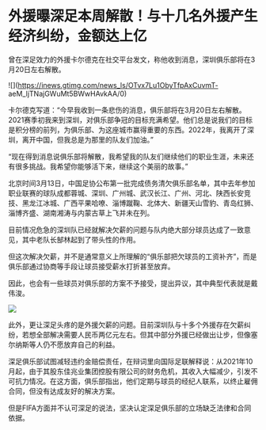 # 外援曝深足本周解散！与十几名外援产生经济纠纷，金额达上亿

曾在深足效力的外援卡尔德克在社交平台发文，称他收到消息，深圳俱乐部将在3月20日左右解散。

![](https://inews.gtimg.com/news_ls/OTvx7Lu1ObyTfpAxCuvmT-
aeM_ljTNajGWuMt5BWwHAvkAA/0)

卡尔德克写道：“今早我收到一条悲伤的消息，俱乐部将在3月20日左右解散。2021赛季初我来到深圳，对俱乐部争冠的目标充满希望。他们总是说我们的目标是积分榜的前列，为俱乐部、为这座城市赢得重要的东西。2022年，我离开了深圳，离开中国，但我总是为那里的队友们加油。”

“现在得到消息说俱乐部将解散，我希望我的队友们继续他们的职业生涯，未来还有很多挑战。我希望你能够活下来，继续这个美丽的故事。”

北京时间3月13日，中国足协公布第一批完成债务清欠俱乐部名单，其中去年参加职业联赛的球队成都蓉城、深圳、广州城、武汉长江、广州、河北、陕西长安竞技、黑龙江冰城、广西平果哈嘹、淄博蹴鞠、北体大、新疆天山雪豹、青岛红狮、淄博齐盛、湖南湘涛与内蒙古草上飞并未在列。

目前情况危急的深圳队已经就解决欠薪的问题与队内绝大部分球员达成了一致意见，其中老队长郜林起到了带头性的作用。

但这次解决欠薪，并不是通常意义上所理解的“俱乐部把欠球员的工资补齐”，而是俱乐部通过协商等手段让球员接受薪水打折甚至放弃。

因此，也会有一些球员对俱乐部的方案不予接受，提出异议，其中典型代表就是戴伟浚。

![](https://inews.gtimg.com/news_ls/O3g4V4Q4m5IFljQ24ftlOYPA10KckXHzKOkDjdtEzEPzIAA/0)

此外，更让深足头疼的是外援欠薪的问题。目前深圳队与十多个外援存在欠薪纠纷，若想全部解决需要人民币两亿元左右。但其中部分外援已经做出让步，但像塞尔纳斯等人仍不愿放弃自己的利益。

深足俱乐部试图减轻违约金赔偿责任，在辩词里向国际足联解释说：从2021年10月起，由于其股东佳兆业集团控股有限公司的财务危机，其收入大幅减少，引发不可抗力情况。在这方面，俱乐部指出，他们定期与球员的经纪人联系，以终止雇佣合同，但没有达成友好的解决方案。

但是FIFA方面并不认可深足的说法，坚决认定深足俱乐部的立场缺乏法律和合同依据。

